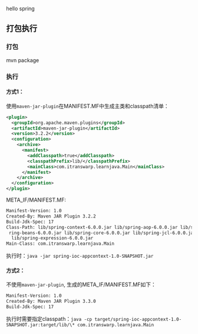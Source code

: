 hello spring

## 打包执行
### 打包
mvn package
### 执行
#### 方式1：     
使用`maven-jar-plugin`在MANIFEST.MF中生成主类和classpath清单：      
```xml
<plugin>
  <groupId>org.apache.maven.plugins</groupId>
  <artifactId>maven-jar-plugin</artifactId>
  <version>3.2.2</version>
  <configuration>
    <archive>
      <manifest>
        <addClasspath>true</addClasspath>
        <classpathPrefix>lib/</classpathPrefix>
        <mainClass>com.itranswarp.learnjava.Main</mainClass>
      </manifest>
    </archive>
  </configuration>
</plugin>
```
META_IF/MANIFEST.MF:
```txt
Manifest-Version: 1.0
Created-By: Maven JAR Plugin 3.2.2
Build-Jdk-Spec: 17
Class-Path: lib/spring-context-6.0.0.jar lib/spring-aop-6.0.0.jar lib/sp
 ring-beans-6.0.0.jar lib/spring-core-6.0.0.jar lib/spring-jcl-6.0.0.jar
  lib/spring-expression-6.0.0.jar
Main-Class: com.itranswarp.learnjava.Main
```
执行时：`java -jar spring-ioc-appcontext-1.0-SNAPSHOT.jar`

#### 方式2：
不使用`maven-jar-plugin`, 生成的META_IF/MANIFEST.MF如下：       
```txt
Manifest-Version: 1.0
Created-By: Maven JAR Plugin 3.3.0
Build-Jdk-Spec: 17
```
执行时需要指定classpath：`java -cp target/spring-ioc-appcontext-1.0-SNAPSHOT.jar:target/lib/\* com.itranswarp.learnjava.Main `
